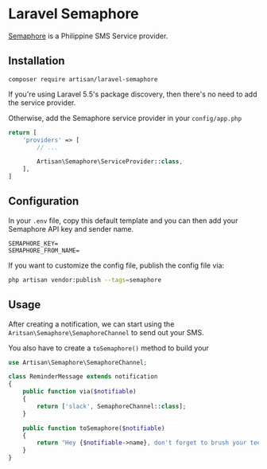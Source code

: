 # Laravel Semaphore

[Semaphore](semaphore.co) is a Philippine SMS Service provider.

## Installation

```
composer require artisan/laravel-semaphore
```

If you're using Laravel 5.5's package discovery, then there's no need to add the service provider.

Otherwise, add the Semaphore service provider in your `config/app.php`

```php
return [
    'providers' => [
        // ...

        Artisan\Semaphore\ServiceProvider::class,
    ],
]
```

## Configuration

In your `.env` file, copy this default template and you can then add your Semaphore API key and sender name.

```
SEMAPHORE_KEY=
SEMAPHORE_FROM_NAME=
```

If you want to customize the config file, publish the config file via:

```bash
php artisan vendor:publish --tags=semaphore
```

## Usage

After creating a notification, we can start using the `Aritsan\Semaphore\SemaphoreChannel` to send out your SMS.

You also have to create a `toSemaphore()` method to build your

```php
use Artisan\Semaphore\SemaphoreChannel;

class ReminderMessage extends notification
{
    public function via($notifiable)
    {
        return ['slack', SemaphoreChannel::class];
    }

    public function toSemaphore($notifiable)
    {
        return "Hey {$notifiable->name}, don't forget to brush your teeth!";
    }
}
```
